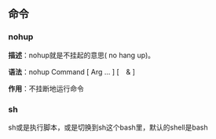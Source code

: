 
## 命令
### nohup
**描述**：nohup就是不挂起的意思( no hang up)。

**语法**：nohup Command [ Arg ... ] [　& ] 　　

**作用**：不挂断地运行命令

### sh
sh或是执行脚本，或是切换到sh这个bash里，默认的shell是bash



